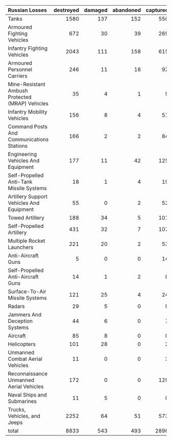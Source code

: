 | Russian Losses                                   |   destroyed |   damaged |   abandoned |   captured |   total |
|:-------------------------------------------------|------------:|----------:|------------:|-----------:|--------:|
| Tanks                                            |        1580 |       137 |         152 |        550 |    2419 |
| Armoured Fighting Vehicles                       |         672 |        30 |          39 |        269 |    1010 |
| Infantry Fighting Vehicles                       |        2043 |       111 |         158 |        615 |    2927 |
| Armoured Personnel Carriers                      |         246 |        11 |          18 |         92 |     367 |
| Mine-Resistant Ambush Protected  (MRAP) Vehicles |          35 |         4 |           1 |          9 |      49 |
| Infantry Mobility Vehicles                       |         156 |         8 |           4 |         51 |     219 |
| Command Posts And Communications Stations        |         166 |         2 |           2 |         84 |     254 |
| Engineering Vehicles And Equipment               |         177 |        11 |          42 |        125 |     355 |
| Self-Propelled Anti-Tank Missile Systems         |          18 |         1 |           4 |         19 |      42 |
| Artillery Support Vehicles And Equipment         |          55 |         0 |           2 |         52 |     109 |
| Towed Artillery                                  |         188 |        34 |           5 |        101 |     328 |
| Self-Propelled Artillery                         |         431 |        32 |           7 |        107 |     577 |
| Multiple Rocket Launchers                        |         221 |        20 |           2 |         53 |     296 |
| Anti-Aircraft Guns                               |           5 |         0 |           0 |         14 |      19 |
| Self-Propelled Anti-Aircraft Guns                |          14 |         1 |           2 |          8 |      25 |
| Surface-To-Air Missile Systems                   |         121 |        25 |           4 |         24 |     174 |
| Radars                                           |          29 |         5 |           0 |          9 |      43 |
| Jammers And Deception Systems                    |          44 |         6 |           0 |          7 |      57 |
| Aircraft                                         |          85 |         8 |           0 |          0 |      93 |
| Helicopters                                      |         101 |        28 |           0 |          2 |     131 |
| Unmanned Combat Aerial Vehicles                  |          11 |         0 |           0 |          3 |      14 |
| Reconnaissance Unmanned Aerial Vehicles          |         172 |         0 |           0 |        129 |     301 |
| Naval Ships and Submarines                       |          11 |         5 |           0 |          0 |      16 |
| Trucks, Vehicles, and Jeeps                      |        2252 |        64 |          51 |        573 |    2940 |
| total                                            |        8833 |       543 |         493 |       2896 |   12765 |